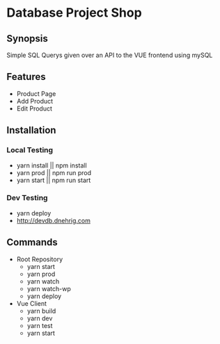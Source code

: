 # Database Project Shop

## Synopsis

Simple SQL Querys given over an API to the VUE frontend
using mySQL

## Features

- Product Page
- Add Product
- Edit Product

## Installation

### Local Testing

- yarn install || npm install
- yarn prod || npm run prod
- yarn start || npm run start

### Dev Testing

- yarn deploy
- http://devdb.dnehrig.com

## Commands

- Root Repository
  - yarn start
  - yarn prod
  - yarn watch
  - yarn watch-wp
  - yarn deploy
- Vue Client
  - yarn build
  - yarn dev
  - yarn test
  - yarn start
